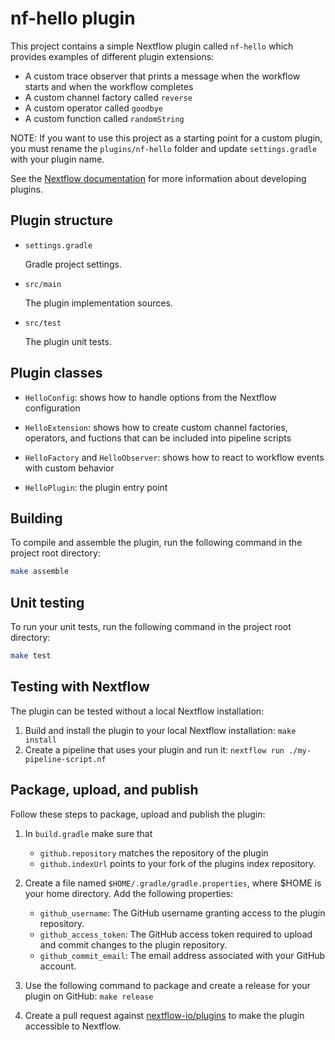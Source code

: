 # nf-hello plugin

This project contains a simple Nextflow plugin called `nf-hello` which provides examples of different plugin extensions:

- A custom trace observer that prints a message when the workflow starts and when the workflow completes
- A custom channel factory called `reverse`
- A custom operator called `goodbye`
- A custom function called `randomString`

NOTE: If you want to use this project as a starting point for a custom plugin, you must rename the `plugins/nf-hello`
folder and update `settings.gradle` with your plugin name.

See the [Nextflow documentation](https://nextflow.io/docs/latest/plugins.html) for more information about developing
plugins.

## Plugin structure

- `settings.gradle`

  Gradle project settings.

- `src/main`

  The plugin implementation sources.

- `src/test`

  The plugin unit tests.

## Plugin classes

- `HelloConfig`: shows how to handle options from the Nextflow configuration

- `HelloExtension`: shows how to create custom channel factories, operators, and fuctions that can be included into
  pipeline scripts

- `HelloFactory` and `HelloObserver`: shows how to react to workflow events with custom behavior

- `HelloPlugin`: the plugin entry point

## Building

To compile and assemble the plugin, run the following command in the project root directory:
```bash
make assemble
```

## Unit testing

To run your unit tests, run the following command in the project root directory:
```bash
make test
```

## Testing with Nextflow

The plugin can be tested without a local Nextflow installation:

1. Build and install the plugin to your local Nextflow installation: `make install`
2. Create a pipeline that uses your plugin and run it: `nextflow run ./my-pipeline-script.nf`

## Package, upload, and publish

Follow these steps to package, upload and publish the plugin:

1. In `build.gradle` make sure that
    * `github.repository` matches the repository of the plugin
    * `github.indexUrl` points to your fork of the plugins index repository.

2. Create a file named `$HOME/.gradle/gradle.properties`, where $HOME is your home directory. Add the following properties:

    * `github_username`: The GitHub username granting access to the plugin repository.
    * `github_access_token`: The GitHub access token required to upload and commit changes to the plugin repository.
    * `github_commit_email`: The email address associated with your GitHub account.

3. Use the following command to package and create a release for your plugin on GitHub: `make release`

4. Create a pull request against [nextflow-io/plugins](https://github.com/nextflow-io/plugins/blob/main/plugins.json) to
   make the plugin accessible to Nextflow.
